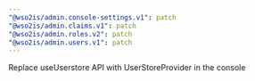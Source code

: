 ```yaml
---
"@wso2is/admin.console-settings.v1": patch
"@wso2is/admin.claims.v1": patch
"@wso2is/admin.roles.v2": patch
"@wso2is/admin.users.v1": patch
---
```


Replace useUserstore API with UserStoreProvider in the console
